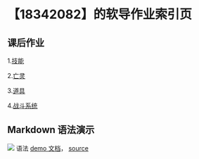 # 【18342082】的软导作业索引页

## 课后作业

1.[技能](hw01)

2.[亡灵](hw02)

3.[道具](hw03)

4.[战斗系统](hw04)

## Markdown 语法演示

![](images/exclamation.png) 语法 [demo 文档](demo)， [source](https://github.com/sysu-swi/homework/blob/gh-pages/demo.md)